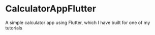 # CalculatorAppFlutter
A simple calculator app using Flutter, which I have built for one of my tutorials
